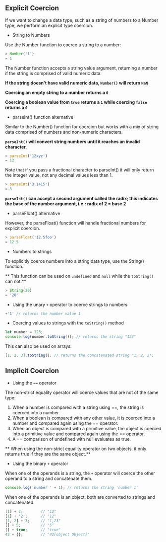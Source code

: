 ## Explicit Coercion

If we want to change a data type, such as a string of numbers to a Number type, we perform an explicit type coercion.

- String to Numbers

Use the Number function to coerce a string to a number:
```js
> Number('1')
= 1
```

The Number function accepts a string value argument, returning a number if the string is comprised of valid numeric data. 

**If the string doesn't have valid numeric data, ```Number()``` will return ```NaN```**

**Coercing an empty string to a number returns a ```0```**

**Coercing a boolean value from ```true``` returns a ```1``` while coercing ```false``` returns a ```0```**

- parseInt() function alternative

Similar to the Number() function for coercion but works with a mix of string data comprised of numbers and non-numeric characters. 

**```parseInt()``` will convert string numbers until it reaches an invalid character.**

```js
> parseInt('12xyz')
= 12
```
Note that if you pass a fractional character to parseInt() it will only return the integer value, not any decimal values less than 1.
```js
> parseInt('3.1415')
= 3
```

**```parseInt()``` can accept a second argument called the radix; this indicates the base of the number argument, i.e.: radix of 2 = base 2**

- parseFloat() alternative

However, the parseFloat() function will handle fractional numbers for explicit coercion.
```js
> parseFloat('12.5foo')
= 12.5
```

- Numbers to strings

To explicitly coerce numbers into a string data type, use the String() function.

** This function can be used on ```undefined``` and ```null``` while the ```toString()``` can not.**

```js
> String(20)
= '20'
```

- Using the unary ```+``` operator to coerce strings to numbers

```js
+'1' // returns the number value 1
```

- Coercing values to strings with the ```toString()``` method
```js
let number = 123;
console.log(number.toString()); // returns the string "123"
```
This can also be used on arrays:
```js
[1, 2, 3].toString(); // returns the concatenated string "1, 2, 3";
```

## Implicit Coercion

- Using the ```==``` operator

The non-strict equality operator will coerce values that are not of the same type:

1. When a number is compared with a string using ==, the string is coerced into a number.
2. When a boolean is compared with any other value, it is coerced into a number and compared again using the == operator.
3. When an object is compared with a primitive value, the object is coerced into a primitive value and compared again using the == operator.
4. A == comparison of undefined with null evaluates as true.

** When using the non-strict equality operator on two objects, it only returns true if they are the same object.**

- Using the binary ```+``` operator

When one of the operands is a string, the ```+``` operator will coerce the other operand to a string and concatenate them.
```js
console.log('number ' + 1); // returns the string 'number 1'
```

When one of the operands is an object, both are converted to strings and concatenated:
```js
[1] + 2;        // "12"
[1] + '2';      // "12"
[1, 2] + 3;     // "1,23"
[] + 5;         // "5"
[] + true;      // "true"
42 + {};        // "42[object Object]"
```


